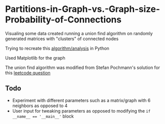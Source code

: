 # Partitions-in-Graph-vs.-Graph-size-Probability-of-Connections
Visualing some data created running a union find algorithm on randomly generated matrices with "clusters" of connected nodes

Trying to recreate this [algorithm/analysis](https://www.ocf.berkeley.edu/~fricke/projects/hoshenkopelman/hoshenkopelman.html) in Python

Used Matplotlib for the graph

The union find algorithm was modified from Stefan Pochmann's solution for this [leetcode question](https://leetcode.com/problems/number-of-connected-components-in-an-undirected-graph/discuss/77625/Short-Union-Find-in-Python-Ruby-C%2B%2B)

## Todo
* Experiment with different parameters such as a matrix/graph with 6 neighbors as opposed to 4 
* User input for tweaking parameters as opposed to modifying the ```if __name__ == '__main__'``` block
